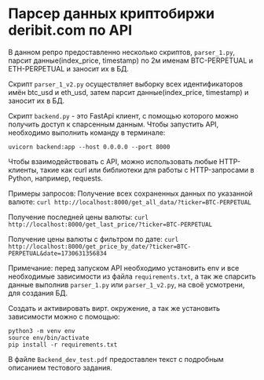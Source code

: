 # Парсер данных криптобиржи deribit.com по API

В данном репро предоставленно несколько скриптов, `parser_1.py`, парсит данные(index_price, timestamp) по 2м именам BTC-PERPETUAL и ETH-PERPETUAL и заносит их в БД.

Скрипт `parser_1_v2.py` осуществляет выборку всех идентификаторов имён btc_usd и eth_usd, затем парсит данные(index_price, timestamp) и заносит их в БД.

Скрипт `backend.py` - это FastApi клиент, с помощью которого можно получить доступ к спарсенным данным.
Чтобы запустить API, необходимо выполнить команду в терминале:

```console
uvicorn backend:app --host 0.0.0.0 --port 8000
```

Чтобы взаимодействовать с API, можно использовать любые HTTP-клиенты, такие как curl или библиотеки для работы с HTTP-запросами в Python, например, requests.

Примеры запросов:
Получение всех сохраненных данных по указанной валюте: `curl http://localhost:8000/get_all_data/?ticker=BTC-PERPETUAL`

Получение последней цены валюты: `curl http://localhost:8000/get_last_price/?ticker=BTC-PERPETUAL`

Получение цены валюты с фильтром по дате: `curl http://localhost:8000/get_price_by_date/?ticker=BTC-PERPETUAL&date=1730631356834`

Примечание: перед запуском API необходимо установить env и все необходимые зависимости из файла `requirements.txt`, а так же спарсить данные выполнив `parser_1.py` или `parser_1_v2.py`, на своё усмотрени, для создания БД.

Создать и  активировать вирт. окружение, а так же установить зависимости можно с помощью:

```console
python3 -m venv env
source env/bin/activate
pip install -r requirements.txt
```  

В файле `Backend_dev_test.pdf` предоставлен текст с подробным описанием тестового задания.
